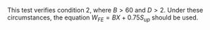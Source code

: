 This test verifies condition 2, where $B > 60$ and $D > 2$.
Under these circumstances, the equation $W_{FE} = BX + 0.75S_{up}$ should be used.
